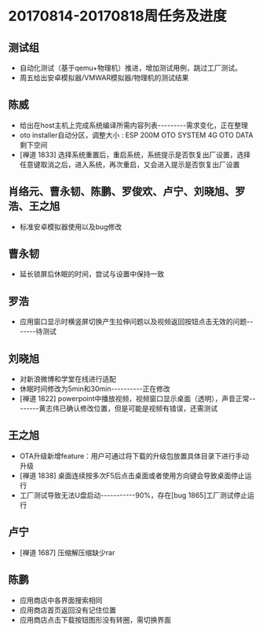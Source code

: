 # 20170814-20170818周任务及进度

## 测试组
- 自动化测试（基于qemu+物理机）推进，增加测试用例，跳过工厂测试。
- 周五给出安卓模拟器/VMWAR模拟器/物理机的测试结果

## 陈威
- 给出在host主机上完成系统编译所需内容列表---------需求变化，正在整理
- oto installer自动分区，调整大小 : ESP 200M   OTO SYSTEM 4G   OTO DATA 剩下空间
- [禅道 1833] 选择系统重置后，重启系统，系统提示是否恢复出厂设置，选择任意键取消之后，进入系统，再次重启，又会进入提示是否恢复出厂设置

## 肖络元、曹永韧、陈鹏、罗俊欢、卢宁、刘晓旭、罗浩、王之旭
- 标准安卓模拟器使用以及bug修改

## 曹永韧
 - 延长锁屏后休眠的时间，尝试与设置中保持一致

## 罗浩
- 应用窗口显示时横竖屏切换产生拉伸问题以及视频返回按钮点击无效的问题-------待测试

## 刘晓旭
- 对新浪微博和学堂在线进行适配
- 休眠时间修改为5min和30min----------正在修改
- [禅道 1822] powerpoint中播放视频，视频窗口显示桌面（透明），声音正常--------黄志伟已确认修改位置，但是可能是视频有错误，还需测试

## 王之旭
- OTA升级新增feature：用户可通过将下载的升级包放置具体目录下进行手动升级
- [禅道 1838] 桌面连续按多次F5后点击桌面或者使用方向键会导致桌面停止运行
- 工厂测试导致无法U盘启动-----------90%，存在[bug 1865]工厂测试停止运行

## 卢宁
- [禅道 1687] 压缩解压缩缺少rar

## 陈鹏
- 应用商店中各界面搜索相同
- 应用商店首页返回没有记住位置
- 应用商店点击下载按钮图形没有转圈，需切换界面
